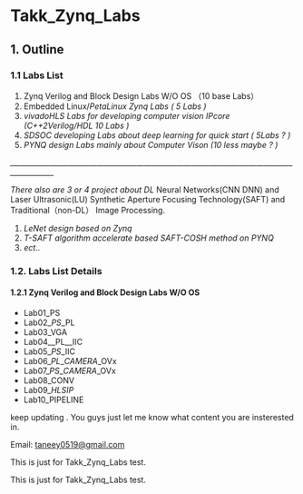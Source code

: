 # Takk\_Zynq\_Labs

## 1. Outline

### 1.1 Labs List

1. Zynq Verilog and Block Design Labs W/O OS  （10 base Labs）
2. Embedded Linux/_PetaLinux Zynq Labs ( 5 Labs )_
3. _vivadoHLS Labs for developing computer vision IPcore (C++2Verilog/HDL  10 Labs )_
4. _SDSOC developing Labs about deep learning for quick start  ( 5Labs ? )_
5. _PYNQ design Labs mainly about Computer Vison  (10 less maybe ? )_

_\_\_\_\_\_\_\_\_\_\_\_\_\_\_\_\_\_\_\_\_\_\_\_\_\_\_\_\_\_\_\_\_\_\_\_\_\_\_\_\_\_\_\_\_\_\_\_\_\_\_\_\_\_\_\_\_\_\_\_\_\_\_\_\_\_\_\_\_\_\_\_\_\_\_\_\_\_\_\_\_\_\_\_\_\_\_\_\_\_\__

_There also are 3 or 4 project about DL_ Neural Networks(CNN DNN) and Laser Ultrasonic(LU) Synthetic Aperture Focusing Technology(SAFT) and Traditional（non-DL） Image Processing. &#x20;

1. _LeNet design based on Zynq_
2. _T-SAFT algorithm accelerate based SAFT-COSH method on PYNQ_
3. _ect.._

### 1.2. Labs List Details

#### 1.2.1  Zynq Verilog and Block Design Labs W/O OS

* Lab01\_PS
* Lab02\__PS_\_PL
* Lab03\_VGA
* Lab04\__PL\__IIC
* Lab05\__PS_\_IIC
* Lab06\__PL_\__CAMERA_\_OVx
* Lab07\__PS_\__CAMERA_\_OVx
* Lab08\_CONV
* Lab09\__HLSIP_
* Lab10\_PIPELINE

keep updating . You guys just let me know what content you are insterested in.

Email: taneey0519@gmail.com





This is just for Takk\_Zynq\_Labs test.

This is just for Takk\_Zynq\_Labs test.
